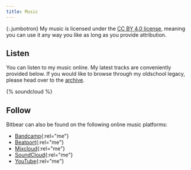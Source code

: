 ```yaml
---
title: Music
---
```


{:.jumbotron}
My music is licensed under the [CC BY 4.0 license][cc], meaning you can use it
any way you like as long as you provide attribution.

## Listen

You can listen to my music online. My latest tracks are conveniently provided
below. If you would like to browse through my oldschool legacy, please head over
to the [archive].

{% soundcloud %}

## Follow

Bitbear can also be found on the following online music platforms:

- [Bandcamp]{:rel="me"}
- [Beatport]{:rel="me"}
- [Mixcloud]{:rel="me"}
- [SoundCloud]{:rel="me"}
- [YouTube]{:rel="me"}

[archive]: /music/archive/
[bandcamp]: https://bitbearmusic.bandcamp.com
[beatport]: https://dj.beatport.com/bitbear
[cc]: https://creativecommons.org/licenses/by/4.0/
[mixcloud]: https://www.mixcloud.com/bitbearmusic/
[soundcloud]: https://soundcloud.com/bitbear
[youtube]: https://www.youtube.com/channel/UC9wb6OrUrugGg6-q9805RDQ
